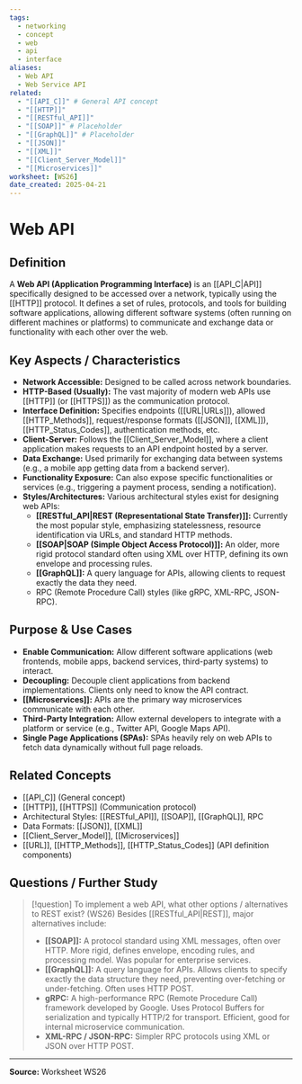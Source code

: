 ```yaml
---
tags:
  - networking
  - concept
  - web
  - api
  - interface
aliases:
  - Web API
  - Web Service API
related:
  - "[[API_C]]" # General API concept
  - "[[HTTP]]"
  - "[[RESTful_API]]"
  - "[[SOAP]]" # Placeholder
  - "[[GraphQL]]" # Placeholder
  - "[[JSON]]"
  - "[[XML]]"
  - "[[Client_Server_Model]]"
  - "[[Microservices]]"
worksheet: [WS26]
date_created: 2025-04-21
---
```

# Web API

## Definition

A **Web API (Application Programming Interface)** is an [[API_C|API]] specifically designed to be accessed over a network, typically using the [[HTTP]] protocol. It defines a set of rules, protocols, and tools for building software applications, allowing different software systems (often running on different machines or platforms) to communicate and exchange data or functionality with each other over the web.

## Key Aspects / Characteristics

- **Network Accessible:** Designed to be called across network boundaries.
- **HTTP-Based (Usually):** The vast majority of modern web APIs use [[HTTP]] (or [[HTTPS]]) as the communication protocol.
- **Interface Definition:** Specifies endpoints ([[URL|URLs]]), allowed [[HTTP_Methods]], request/response formats ([[JSON]], [[XML]]), [[HTTP_Status_Codes]], authentication methods, etc.
- **Client-Server:** Follows the [[Client_Server_Model]], where a client application makes requests to an API endpoint hosted by a server.
- **Data Exchange:** Used primarily for exchanging data between systems (e.g., a mobile app getting data from a backend server).
- **Functionality Exposure:** Can also expose specific functionalities or services (e.g., triggering a payment process, sending a notification).
- **Styles/Architectures:** Various architectural styles exist for designing web APIs:
    - **[[RESTful_API|REST (Representational State Transfer)]]:** Currently the most popular style, emphasizing statelessness, resource identification via URLs, and standard HTTP methods.
    - **[[SOAP|SOAP (Simple Object Access Protocol)]]:** An older, more rigid protocol standard often using XML over HTTP, defining its own envelope and processing rules.
    - **[[GraphQL]]:** A query language for APIs, allowing clients to request exactly the data they need.
    - RPC (Remote Procedure Call) styles (like gRPC, XML-RPC, JSON-RPC).

## Purpose & Use Cases

- **Enable Communication:** Allow different software applications (web frontends, mobile apps, backend services, third-party systems) to interact.
- **Decoupling:** Decouple client applications from backend implementations. Clients only need to know the API contract.
- **[[Microservices]]:** APIs are the primary way microservices communicate with each other.
- **Third-Party Integration:** Allow external developers to integrate with a platform or service (e.g., Twitter API, Google Maps API).
- **Single Page Applications (SPAs):** SPAs heavily rely on web APIs to fetch data dynamically without full page reloads.

## Related Concepts
- [[API_C]] (General concept)
- [[HTTP]], [[HTTPS]] (Communication protocol)
- Architectural Styles: [[RESTful_API]], [[SOAP]], [[GraphQL]], RPC
- Data Formats: [[JSON]], [[XML]]
- [[Client_Server_Model]], [[Microservices]]
- [[URL]], [[HTTP_Methods]], [[HTTP_Status_Codes]] (API definition components)

## Questions / Further Study
>[!question] To implement a web API, what other options / alternatives to REST exist? (WS26)
> Besides [[RESTful_API|REST]], major alternatives include:
> - **[[SOAP]]:** A protocol standard using XML messages, often over HTTP. More rigid, defines envelope, encoding rules, and processing model. Was popular for enterprise services.
> - **[[GraphQL]]:** A query language for APIs. Allows clients to specify exactly the data structure they need, preventing over-fetching or under-fetching. Often uses HTTP POST.
> - **gRPC:** A high-performance RPC (Remote Procedure Call) framework developed by Google. Uses Protocol Buffers for serialization and typically HTTP/2 for transport. Efficient, good for internal microservice communication.
> - **XML-RPC / JSON-RPC:** Simpler RPC protocols using XML or JSON over HTTP POST.

---
**Source:** Worksheet WS26